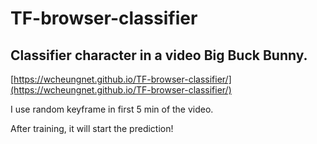 # TF-browser-classifier

## Classifier character in a video Big Buck Bunny.

[https://wcheungnet.github.io/TF-browser-classifier/](https://wcheungnet.github.io/TF-browser-classifier/)

I use random keyframe in first 5 min of the video.

After training, it will start the prediction!
